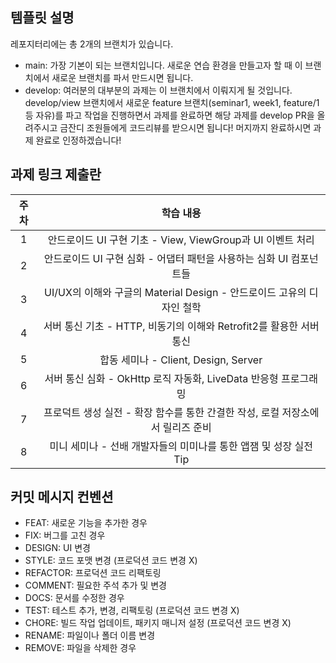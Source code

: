 ## 템플릿 설명

레포지터리에는 총 2개의 브랜치가 있습니다.

- main: 가장 기본이 되는 브랜치입니다. 새로운 연습 환경을 만들고자 할 때 이 브랜치에서 새로운 브랜치를 파서 만드시면 됩니다. 
- develop: 여러분의 대부분의 과제는 이 브랜치에서 이뤄지게 될 것입니다. develop/view 브랜치에서 새로운 feature 브랜치(seminar1, week1, feature/1 등 자유)를 파고 작업을 진행하면서 과제를 완료하면 해당 과제를 develop PR을 올려주시고 금잔디 조원들에게 코드리뷰를 받으시면 됩니다! 머지까지 완료하시면 과제 완료로 인정하겠습니다! 

## 과제 링크 제출란

|주차|학습 내용|
|:---:|:---:|
|1|안드로이드 UI 구현 기초 - View, ViewGroup과 UI 이벤트 처리|
|2|안드로이드 UI 구현 심화 - 어댑터 패턴을 사용하는 심화 UI 컴포넌트들|
|3|UI/UX의 이해와 구글의 Material Design - 안드로이드 고유의 디자인 철학|
|4|서버 통신 기초 - HTTP, 비동기의 이해와 Retrofit2를 활용한 서버 통신|
|5|합동 세미나 - Client, Design, Server|
|6|서버 통신 심화 - OkHttp 로직 자동화, LiveData 반응형 프로그래밍|
|7|프로덕트 생성 실전 - 확장 함수를 통한 간결한 작성, 로컬 저장소에서 릴리즈 준비|
|8|미니 세미나 - 선배 개발자들의 미미나를 통한 앱잼 및 성장 실전 Tip|

## 커밋 메시지 컨벤션 

- FEAT: 새로운 기능을 추가한 경우
- FIX: 버그를 고친 경우 
- DESIGN: UI 변경 
- STYLE: 코드 포맷 변경 (프로덕션 코드 변경 X) 
- REFACTOR: 프로덕션 코드 리팩토링 
- COMMENT: 필요한 주석 추가 및 변경 
- DOCS: 문서를 수정한 경우 
- TEST: 테스트 추가, 변경, 리팩토링 (프로덕션 코드 변경 X) 
- CHORE: 빌드 작업 업데이트, 패키지 매니저 설정 (프로덕션 코드 변경 X)
- RENAME: 파일이나 폴더 이름 변경 
- REMOVE: 파일을 삭제한 경우 

